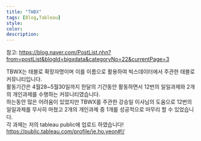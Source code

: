 ```yaml
---
title: "TWBX"
tags: [Blog,Tableau]
style:
color:
description:
---
```

참고: https://blog.naver.com/PostList.nhn?from=postList&blogId=bigxdata&categoryNo=22&currentPage=3

TBWX는 태블로 확장자명이며 이를 이름으로 활용하여 빅스데이터에서 주관한 태블로 커뮤니티입니다.<br/>
활동기간은 4월28~5월30일까지 한달의 기간동안 활동하면서 12번의 일일과제와 2개의 개인과제를 수행하는 커뮤니티였습니다.<br/>
하는동안 많은 어려움이 있었지만 TBWX를 주관한 강승일 이사님의 도움으로 12번의 일일과제를 무사히 마쳤고 2개의 개인과제 중 1개를 성공적으로 마무리 할 수 있었습니다.<br/>
각 과제는 저의 tableau public에 업로드 하였습니다! <br/>
https://public.tableau.com/profile/je.ho.yeon#!/
